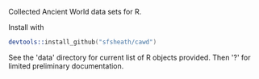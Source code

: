 Collected Ancient World data sets for R.

Install with
```S
devtools::install_github("sfsheath/cawd")
```

See the 'data' directory for current list of R objects provided. Then '?<object name>' for limited preliminary documentation.
